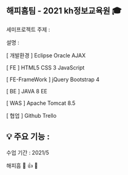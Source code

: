 ## 해피흠팀 - 2021 kh정보교육원 :mortar_board:  

세미프로젝트 주제 : 
  
설명 :   
  
[ 개발환경 ]
Eclipse
Oracle
AJAX

[ FE ]
HTML5
CSS 3
JavaScript

[ FE-FrameWork ]
jQuery
Bootstrap 4

[ BE ]
JAVA 8 EE

[ WAS ]
Apache Tomcat 8.5

[ 협업 ]
Github
Trello
  
:bulb: 주요 기능 : 
  -   

  수업 기간 : 2021/5
  
해피흠 :clap: :thumbsup: :muscle:  

